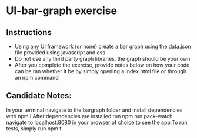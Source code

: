 # UI-bar-graph exercise

## Instructions

- Using any UI framework (or none) create a bar graph using the data.json file provided using javascript and css
- Do not use any third party graph libraries, the graph should be your own
- After you complete the exercise, provide notes below on how your code can be ran whether it be by simply opening a index.html file or through an npm command

## Candidate Notes:

In your terminal navigate to the bargraph folder and install dependencies with npm i
After dependencies are installed run npm run pack-watch
navigate to localhost:8080 in your browser of choice to see the app
To run tests, simply run npm t